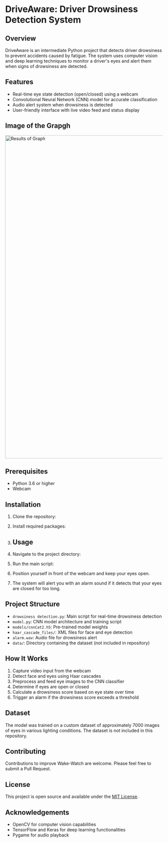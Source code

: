 # DriveAware: Driver Drowsiness Detection System

## Overview

DriveAware is an intermediate Python project that detects driver drowsiness to prevent accidents caused by fatigue. The system uses computer vision and deep learning techniques to monitor a driver's eyes and alert them when signs of drowsiness are detected.

## Features

- Real-time eye state detection (open/closed) using a webcam
- Convolutional Neural Network (CNN) model for accurate classification
- Audio alert system when drowsiness is detected
- User-friendly interface with live video feed and status display

## Image of the Grapgh


<img width="1033" alt="Results of Graph" src="https://github.com/user-attachments/assets/f15ad2d4-8b4d-4b8e-a4d0-d43f0249b317">




## Prerequisites

- Python 3.6 or higher
- Webcam

## Installation

1. Clone the repository:
2. Install required packages:

  
3. ## Usage
1. Navigate to the project directory:
2. Run the main script:
3. Position yourself in front of the webcam and keep your eyes open.
4. The system will alert you with an alarm sound if it detects that your eyes are closed for too long.

## Project Structure

- `drowsiness detection.py`: Main script for real-time drowsiness detection
- `model.py`: CNN model architecture and training script
- `models/cnnCat2.h5`: Pre-trained model weights
- `haar_cascade_files/`: XML files for face and eye detection
- `alarm.wav`: Audio file for drowsiness alert
- `data/`: Directory containing the dataset (not included in repository)

## How It Works

1. Capture video input from the webcam
2. Detect face and eyes using Haar cascades
3. Preprocess and feed eye images to the CNN classifier
4. Determine if eyes are open or closed
5. Calculate a drowsiness score based on eye state over time
6. Trigger an alarm if the drowsiness score exceeds a threshold

## Dataset

The model was trained on a custom dataset of approximately 7000 images of eyes in various lighting conditions. The dataset is not included in this repository.

## Contributing

Contributions to improve Wake-Watch are welcome. Please feel free to submit a Pull Request.

## License

This project is open source and available under the [MIT License](LICENSE).

## Acknowledgements

- OpenCV for computer vision capabilities
- TensorFlow and Keras for deep learning functionalities
- Pygame for audio playback
